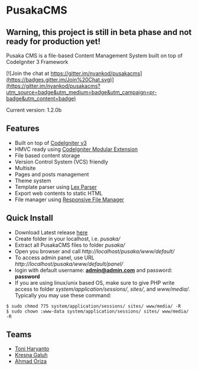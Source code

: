 # PusakaCMS

## Warning, this project is still in beta phase and not ready for production yet!

Pusaka CMS is a file-based Content Management System built on top of CodeIgniter 3 Framework

[![Join the chat at https://gitter.im/nyankod/pusakacms](https://badges.gitter.im/Join%20Chat.svg)](https://gitter.im/nyankod/pusakacms?utm_source=badge&utm_medium=badge&utm_campaign=pr-badge&utm_content=badge)

Current version: 1.2.0b

## Features

- Built on top of [CodeIgniter v3](http://www.codeigniter.com/)
- HMVC ready using [CodeIgniter Modular Extension ](https://bitbucket.org/wiredesignz/codeigniter-modular-extensions-hmvc)
- File based content storage
- Version Control System (VCS) friendly
- Multisite
- Pages and posts management
- Theme system
- Template parser using [Lex Parser](https://github.com/pyrocms/lex)
- Export web contents to static HTML
- File manager using [Responsive File Manager](http://www.responsivefilemanager.com/)

## Quick Install

- Download Latest release [here](https://github.com/nyankod/pusakacms/releases)
- Create folder in your localhost, i.e. *pusaka/*
- Extract all PusakaCMS files to folder *pusaka/*
- Open you browser and call *http://localhost/pusaka/www/default/*
- To access admin panel, use URL *http://localhost/pusaka/www/default/panel/*
- login with default username: **admin@admin.com** and password: **password**
- If you are using linux/unix based OS, make sure to give PHP write access to folder *system/application/sessions/*, *sites/*, and *www/media/*. Typically you may use these command:

```
$ sudo chmod 775 system/application/sessions/ sites/ www/media/ -R
$ sudo chown :www-data system/application/sessions/ sites/ www/media/ -R
```

## Teams

- [Toni Haryanto](id.toniharyanto.net)
- [Kresna Galuh](http://www.kresnagaluh.com/)
- [Ahmad Oriza](https://id.linkedin.com/in/ahmadoriza)

